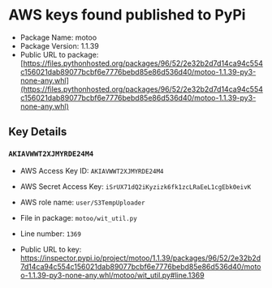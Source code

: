 # AWS keys found published to PyPi

* Package Name: motoo
* Package Version: 1.1.39
* Public URL to package: [https://files.pythonhosted.org/packages/96/52/2e32b2d7d14ca94c554c156021dab89077bcbf6e7776bebd85e86d536d40/motoo-1.1.39-py3-none-any.whl](https://files.pythonhosted.org/packages/96/52/2e32b2d7d14ca94c554c156021dab89077bcbf6e7776bebd85e86d536d40/motoo-1.1.39-py3-none-any.whl)

## Key Details

### `AKIAVWWT2XJMYRDE24M4`

* AWS Access Key ID: `AKIAVWWT2XJMYRDE24M4`
* AWS Secret Access Key: `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` 
* AWS role name: `user/S3TempUploader`
* File in package: `motoo/wit_util.py`
* Line number: `1369`

* Public URL to key: https://inspector.pypi.io/project/motoo/1.1.39/packages/96/52/2e32b2d7d14ca94c554c156021dab89077bcbf6e7776bebd85e86d536d40/motoo-1.1.39-py3-none-any.whl/motoo/wit_util.py#line.1369



